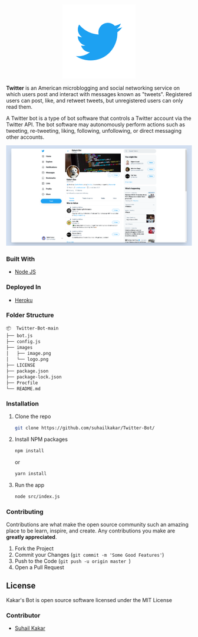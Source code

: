 <p align="center">
    <img width="200" height="auto" src="./images/logo.png" alt="Twitter Logo" />
</p>
   
**Twitter** is an American microblogging and social networking service on which users post and interact with messages known as "tweets". Registered users can post, like, and retweet tweets, but unregistered users can only read them.

A Twitter bot is a type of bot software that controls a Twitter account via the Twitter API. The bot software may autonomously perform actions such as tweeting, re-tweeting, liking, following, unfollowing, or direct messaging other accounts.

 <img src="./images/image.png" />

### Built With

- [Node JS](https://nodejs.org/en)

### Deployed In

- [Heroku](https://www.heroku.com)

### Folder Structure

```
📦  Twitter-Bot-main
├── bot.js
├── config.js
├── images
│   ├── image.png
│   └── logo.png
├── LICENSE
├── package.json
├── package-lock.json
├── Procfile
└── README.md
```

### Installation

1. Clone the repo
   ```sh
   git clone https://github.com/suhailkakar/Twitter-Bot/
   ```
2. Install NPM packages

   ```sh
   npm install
   ```

   or

   ```sh
   yarn install
   ```

3. Run the app
   ```sh
   node src/index.js
   ```

### Contributing

Contributions are what make the open source community such an amazing place to be learn, inspire, and create. Any contributions you make are **greatly appreciated**.

1. Fork the Project
2. Commit your Changes (`git commit -m 'Some Good Features'`)
3. Push to the Code (`git push -u origin master `)
4. Open a Pull Request

## License

Kakar's Bot is open source software licensed under the MIT License

### Contributor

- [Suhail Kakar](https://suhailkakar.com)
